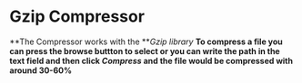 <h1>Gzip Compressor</h1>

**The Compressor works with the **_Gzip library_
**To compress a file you can press the browse buttton to select or you can write the path in the text field and then click _Compress_ and the file would be compressed with around 30-60%**
